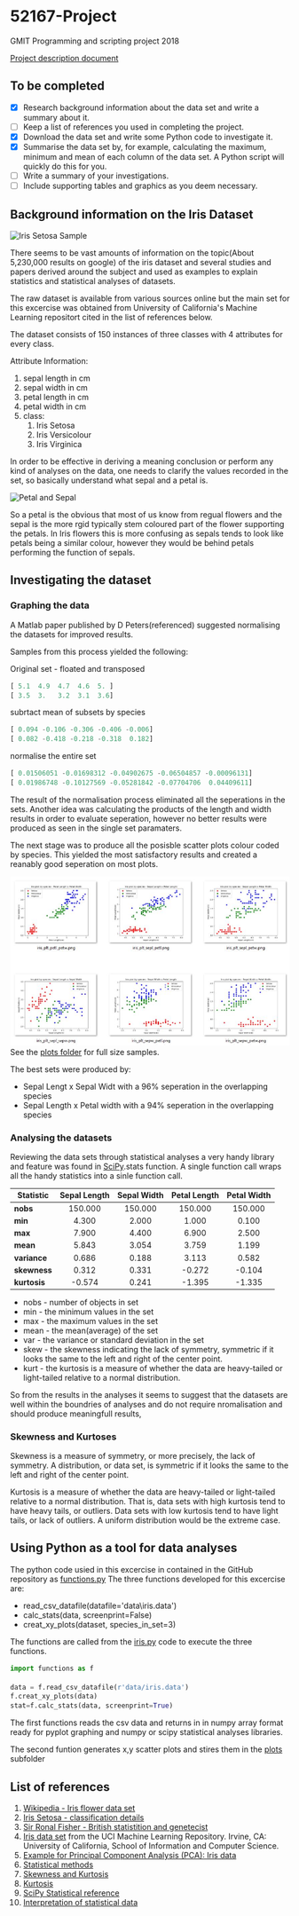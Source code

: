 <!-- https://guides.github.com/features/mastering-markdown/ -->
# 52167-Project
GMIT Programming and scripting project 2018

[Project description document](doc/GMIT_Project_Description.pdf)

## To be completed

- [x] Research background information about the data set and write a summary about it.
- [ ] Keep a list of references you used in completing the project.
- [x] Download the data set and write some Python code to investigate it.
- [x] Summarise the data set by, for example, calculating the maximum, minimum and mean of each column of the data set. A Python script will quickly do this for you.
- [ ] Write a summary of your investigations.
- [ ] Include supporting tables and graphics as you deem necessary.

## Background information on the Iris Dataset
![Iris Setosa Sample](http://www.twofrog.com/images/iris38a.jpg)

There seems to be vast amounts of information on the topic(About 5,230,000 results on google) of the iris dataset and several studies and papers derived around the subject and used as examples to explain statistics and statistical analyses of datasets.

The raw dataset is available from various sources online but the main set for this excercise was obtained from University of California's Machine Learning repositort cited in the list of references below.

The dataset consists of 150 instances of three classes with 4 attributes for every class.

Attribute Information:

1. sepal length in cm
1. sepal width in cm
1. petal length in cm
1. petal width in cm
1. class: 
   1. Iris Setosa
   1. Iris Versicolour
   1. Iris Virginica

In order to be effective in deriving a meaning conclusion or perform any kind of analyses on the data, one needs to clarify the values recorded in the set, so basically understand what sepal and a petal is.

![Petal and Sepal](https://www.wpclipart.com/plants/diagrams/plant_parts/petal_sepal_label.png)

So a petal is the obvious that most of us know from regual flowers and the sepal is the more rgid typically stem coloured part of the flower supporting the petals. In Iris flowers this is more confusing as sepals tends to look like petals being a similar colour, however they would be behind petals performing the function of sepals.

## Investigating the dataset
### Graphing the data

A Matlab paper published by D Peters(referenced) suggested normalising the datasets for improved results.

Samples from this process yielded the following:

Original set - floated and transposed
```python
[ 5.1  4.9  4.7  4.6  5. ]
[ 3.5  3.   3.2  3.1  3.6]
```
subrtact mean of subsets by species
```python
[ 0.094 -0.106 -0.306 -0.406 -0.006]
[ 0.082 -0.418 -0.218 -0.318  0.182]
```
normalise the entire set
```python
[ 0.01506051 -0.01698312 -0.04902675 -0.06504857 -0.00096131]
[ 0.01986748 -0.10127569 -0.05281842 -0.07704706  0.04409611]
```

The result of the normalisation process eliminated all the seperations in the sets. Another idea was calculating the products of the length and width results in order to evaluate seperation, however no better results were produced as seen in the single set paramaters.

The next stage was to produce all the posisble scatter plots colour coded by species. This yielded the most satisfactory results and created a reanably good seperation on most plots.

![Scatter Plots](samples/Capture.JPG)
See the [plots folder](plots/) for full size samples.

The best sets were produced by:
* Sepal Lengt x Sepal Widt with a 96% seperation in the overlapping species
* Sepal Length x Petal width with a 94% seperation in the overlapping species

### Analysing the datasets

Reviewing the data sets through statistical analyses a very handy library and feature was found in [SciPy][1].stats function. A single function call wraps all the handy statistics into a sinle function call.

Statistic|Sepal Length|Sepal Width|Petal Length|Petal Width
---------|:----------:|:---------:|:----------:|:-----------:
**nobs**|150.000|150.000|150.000|150.000
**min**|4.300|2.000|1.000|0.100
**max**|7.900|4.400|6.900|2.500
**mean**|5.843|3.054|3.759|1.199
**variance**|0.686|0.188|3.113|0.582
**skewness**|0.312|0.331|-0.272|-0.104
**kurtosis**|-0.574|0.241|-1.395|-1.335

* nobs  - number of objects in set
* min   - the minimum values in the set
* max   - the maximum values in the set
* mean  - the mean(average) of the set
* var   - the variance or standard deviation in the set
* skew  - the skewness indicating the lack of symmetry, symmetric if it looks the same to the left and right of the center point.
* kurt  - the kurtosis is a measure of whether the data are heavy-tailed or light-tailed relative to a normal distribution. 

So from the results in the analyses it seems to suggest that the datasets are well within the boundries of analyses and do not require nromalisation and should produce meaningfull results,

### Skewness and Kurtoses 

Skewness is a measure of symmetry, or more precisely, the lack of symmetry. A distribution, or data set, is symmetric if it looks the same to the left and right of the center point. 

Kurtosis is a measure of whether the data are heavy-tailed or light-tailed relative to a normal distribution. That is, data sets with high kurtosis tend to have heavy tails, or outliers. Data sets with low kurtosis tend to have light tails, or lack of outliers. A uniform distribution would be the extreme case. 

## Using Python as a tool for data analyses

The python code usied in this excercise in contained in the GitHub repository as [functions.py][2] The three functions developed for this excercise are:

* read_csv_datafile(datafile='data\\iris.data')
* calc_stats(data, screenprint=False)
* creat_xy_plots(dataset, species_in_set=3)

The functions are called from the [iris.py][3] code to execute the three functions.

```python
import functions as f

data = f.read_csv_datafile(r'data/iris.data')
f.creat_xy_plots(data)
stat=f.calc_stats(data, screenprint=True)
```

The first functions reads the csv data and returns in in numpy array format ready for pyplot graphing and numpy or scipy statistical analyses libraries.

The second funtion generates x,y scatter plots and stires them in the [plots][4] subfolder

## List of references
1. [Wikipedia - Iris flower data set](https://en.wikipedia.org/wiki/Iris_flower_data_set)
1. [Iris Setosa - classification details](https://alchetron.com/Iris-setosa)
1. [Sir Ronal Fisher - British statistition and genetecist](https://en.wikipedia.org/wiki/Ronald_Fisher)
1. [Iris data set](https://archive.ics.uci.edu/ml/datasets/iris) from the UCI Machine Learning Repository. Irvine, CA: University of California, School of Information and Computer Science.
1. [Example for Principal Component Analysis (PCA): Iris data](https://www.math.umd.edu/~petersd/666/html/iris_pca.html)
1. [Statistical methods](https://www.encyclopedia.com/computing/dictionaries-thesauruses-pictures-and-press-releases/statistical-methods)
1. [Skewness and Kurtosis](https://www.itl.nist.gov/div898/handbook/eda/section3/eda35b.htm)
1. [Kurtosis](https://en.wikipedia.org/wiki/Kurtosis)
1. [SciPy Statistical reference](https://docs.scipy.org/doc/scipy/reference/generated/scipy.stats.describe.html)
1. [Interpretation of statistical data](https://blog.udemy.com/interpretation-of-data/)

[1]: https://docs.scipy.org/doc/scipy/reference/generated/scipy.stats.describe.html
[2]: functions.py
[3]: iris.ph
[4]: /plots